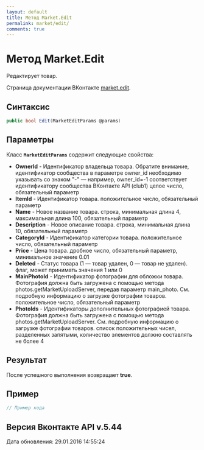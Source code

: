 ```yaml
---
layout: default
title: Метод Market.Edit
permalink: market/edit/
comments: true
---
```

# Метод Market.Edit
Редактирует товар.

Страница документации ВКонтакте [market.edit](https://vk.com/dev/market.edit).

## Синтаксис
``` csharp
public bool Edit(MarketEditParams @params)
```

## Параметры
Класс **`MarketEditParams`** содержит следующие свойства:

+ **OwnerId** - Идентификатор владельца товара. 
Обратите внимание, идентификатор сообщества в параметре owner_id необходимо указывать со знаком "-" — например, owner_id=-1 соответствует идентификатору сообщества ВКонтакте API (club1)  целое число, обязательный параметр
+ **ItemId** - Идентификатор товара. положительное число, обязательный параметр
+ **Name** - Новое название товара. строка, минимальная длина 4, максимальная длина 100, обязательный параметр
+ **Description** - Новое описание товара. строка, минимальная длина 10, обязательный параметр
+ **CategoryId** - Идентификатор категории товара. положительное число, обязательный параметр
+ **Price** - Цена товара. дробное число, обязательный параметр, минимальное значение 0.01
+ **Deleted** - Статус товара (1 — товар удален, 0 — товар не удален). флаг, может принимать значения 1 или 0
+ **MainPhotoId** - Идентификатор фотографии для обложки товара. 
Фотография должна быть загружена с помощью метода photos.getMarketUploadServer, передав параметр main_photo. См. подробную информацию о загрузке фотографии товаров. положительное число, обязательный параметр
+ **PhotoIds** - Идентификаторы дополнительных фотографией товара. 
Фотография должна быть загружена с помощью метода photos.getMarketUploadServer. См. подробную информацию о загрузке фотографии товаров. список положительных чисел, разделенных запятыми, количество элементов должно составлять не более 4

## Результат
После успешного выполнения возвращает **true**.

## Пример
``` csharp
// Пример кода
```

## Версия Вконтакте API v.5.44
Дата обновления: 29.01.2016 14:55:24
